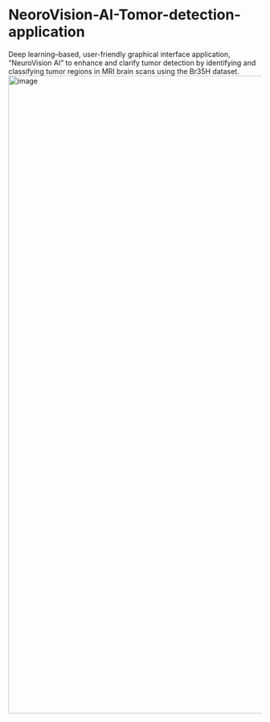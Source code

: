 # NeoroVision-AI-Tomor-detection-application
Deep learning–based, user-friendly graphical interface application, “NeuroVision AI” to enhance and clarify tumor detection by identifying and classifying tumor regions in MRI brain scans using the Br35H dataset. 
<img width="1100" height="1268" alt="image" src="https://github.com/user-attachments/assets/5bfb5665-ee4c-43f0-b353-532c6f469df4" />
